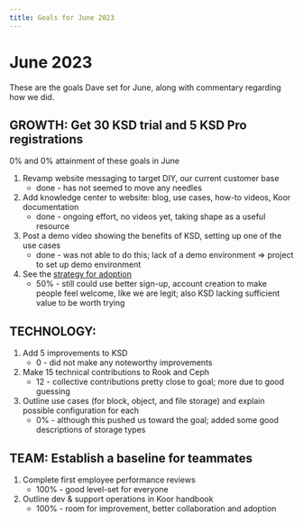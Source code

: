 ```yaml
---
title: Goals for June 2023
---
```


# June 2023

These are the goals Dave set for June, along with commentary regarding how we did.

## GROWTH: Get 30 KSD trial and 5 KSD Pro registrations

0% and 0% attainment of these goals in June

1. Revamp website messaging to target DIY, our current customer base
   * done - has not seemed to move any needles
2. Add knowledge center to website: blog, use cases, how-to videos, Koor documentation
   * done - ongoing effort, no videos yet, taking shape as a useful resource
3. Post a demo video showing the benefits of KSD, setting up one of the use cases
   * done - was not able to do this; lack of a demo environment => project to set up demo environment
4. See the [strategy for adoption](../strategy-for-adoption)
   * 50% - still could use better sign-up, account creation to make people feel welcome, like we are legit; also KSD lacking sufficient value to be worth trying


## TECHNOLOGY: 

1. Add 5 improvements to KSD
   * 0 - did not make any noteworthy improvements
2. Make 15 technical contributions to Rook and Ceph
   * 12 - collective contributions pretty close to goal; more due to good guessing
3. Outline use cases (for block, object, and file storage) and explain possible configuration for each
   * 0% - although this pushed us toward the goal; added some good descriptions of storage types


## TEAM: Establish a baseline for teammates

1. Complete first employee performance reviews
   * 100% - good level-set for everyone
2. Outline dev & support operations in Koor handbook
   * 100% - room for improvement, better collaboration and adoption

